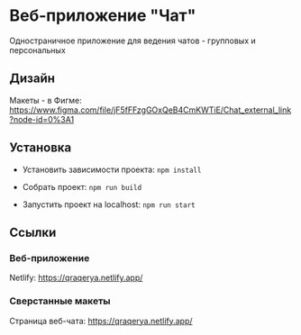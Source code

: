 # Веб-приложение "Чат"

Одностраничное приложение для ведения чатов - групповых и персональных

## Дизайн

Макеты - в Фигме:
https://www.figma.com/file/jF5fFFzgGOxQeB4CmKWTiE/Chat_external_link?node-id=0%3A1

## Установка

- Установить зависимости проекта: `npm install`

- Собрать проект: `npm run build`

- Запустить проект на localhost: `npm run start`

## Ссылки

### Веб-приложение

Netlify: https://qraqerya.netlify.app/

### Сверстанные макеты

Страница веб-чата: https://qraqerya.netlify.app/
